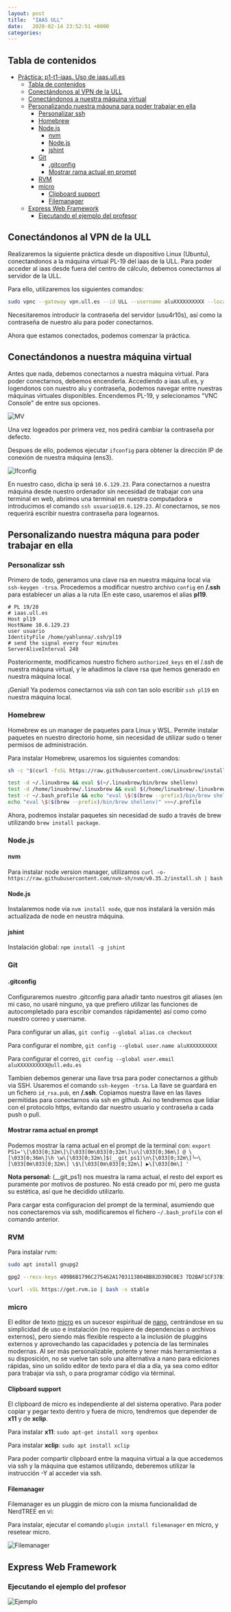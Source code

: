 ```yaml
---
layout: post
title:  "IAAS ULL"
date:   2020-02-14 23:52:51 +0000
categories: 
---
```


## Tabla de contenidos

- [Práctica: p1-t1-iaas. Uso de iaas.ull.es](#práctica-p1-t1-iaas-uso-de-iaasulles)
  - [Tabla de contenidos](#tabla-de-contenidos)
  - [Conectándonos al VPN de la ULL](#conectándonos-al-vpn-de-la-ull)
  - [Conectándonos a nuestra máquina virtual](#conectándonos-a-nuestra-máquina-virtual)
  - [Personalizando nuestra máquna para poder trabajar en ella](#personalizando-nuestra-máquna-para-poder-trabajar-en-ella)
    - [Personalizar ssh](#personalizar-ssh)
    - [Homebrew](#homebrew)
    - [Node.js](#nodejs)
      - [nvm](#nvm)
      - [Node.js](#nodejs-1)
      - [jshint](#jshint)
    - [Git](#git)
      - [.gitconfig](#gitconfig)
      - [Mostrar rama actual en prompt](#mostrar-rama-actual-en-prompt)
    - [RVM](#rvm)
    - [micro](#micro)
      - [Clipboard support](#clipboard-support)
      - [Filemanager](#filemanager)
  - [Express Web Framework](#express-web-framework)
    - [Ejecutando el ejemplo del profesor](#ejecutando-el-ejemplo-del-profesor)

## Conectándonos al VPN de la ULL

Realizaremos la siguiente práctica desde un dispositivo Linux (Ubuntu), conectandonos a la máquina virtual PL-19 del iaas de la ULL. Para poder acceder al iaas desde fuera del centro de cálculo, debemos conectarnos al servidor de la ULL.

Para ello, utilizaremos los siguientes comandos:

```bash
sudo vpnc --gateway vpn.ull.es --id ULL --username aluXXXXXXXXXX --local-port 0
```

Necesitaremos introducir la contraseña del servidor (usu4r10s), así como la contraseña de nuestro alu para poder conectarnos.

Ahora que estamos conectados, podemos comenzar la práctica.



## Conectándonos a nuestra máquina virtual

Antes que nada, debemos conectarnos a nuestra máquina virtual. Para poder conectarnos, debemos encenderla. Accediendo a iaas.ull.es, y logendonos con nuestro alu y contraseña, podemos navegar entre nuestras máquinas virtuales disponibles. Encendemos PL-19, y selecionamos "VNC Console" de entre sus opciones.

![MV](https://i.imgur.com/wqzqQOt.png)

Una vez logeados por primera vez, nos pedirá cambiar la contraseña por defecto.

Despues de ello, podemos ejecutar `ifconfig` para obtener la dirección IP de conexión de nuestra máquina (ens3).

![Ifconfig](https://i.imgur.com/ywvH0u8.png)

En nuestro caso, dicha ip será `10.6.129.23`. Para conectarnos a nuestra máquina desde nuestro ordenador sin necesidad de trabajar con una terminal en web, abrimos una terminal en nuestra computadora e introducimos el comando `ssh usuario@10.6.129.23`. Al conectarnos, se nos requerirá escribir nuestra contraseña para logearnos. 



## Personalizando nuestra máquna para poder trabajar en ella

### Personalizar ssh

Primero de todo, generamos una clave rsa en nuestra máquina local via `ssh-keygen -trsa`. Procedemos a modificar nuestro archivo `config` en **/.ssh** para establecer un alias a la ruta (En este caso, usaremos el alias **pl19**.

```
# PL 19/20
# iaas.ull.es
Host pl19
HostName 10.6.129.23
user usuario
IdentityFile /home/yahlunna/.ssh/pl19
# send the signal every four minutes
ServerAliveInterval 240
```

Posteriormente, modificamos nuestro fichero `authorized_keys`  en el /.ssh de nuestra máquna virtual, y le añadimos la clave rsa que hemos generado en nuestra máquina local.

¡Genial! Ya podemos conectarnos via ssh con tan solo escribir `ssh pl19` en nuestra máquina local.



### Homebrew

Homebrew es un manager de paquetes para Linux y WSL. Permite instalar paquetes en nuestro directorio home, sin necesidad de utilizar sudo o tener permisos de administración.

Para instalar Homebrew, usaremos los siguientes comandos:

```bash
sh -c "$(curl -fsSL https://raw.githubusercontent.com/Linuxbrew/install/master/install.sh)"

test -d ~/.linuxbrew && eval $(~/.linuxbrew/bin/brew shellenv)
test -d /home/linuxbrew/.linuxbrew && eval $(/home/linuxbrew/.linuxbrew/bin/brew shellenv)
test -r ~/.bash_profile && echo "eval \$($(brew --prefix)/bin/brew shellenv)" >>~/.bash_profile
echo "eval \$($(brew --prefix)/bin/brew shellenv)" >>~/.profile
```

Ahora, podremos instalar paquetes sin necesidad de sudo a través de brew utilizando `brew install package`.



### Node.js

#### nvm

Para instalar node version manager, utilizamos `curl -o- https://raw.githubusercontent.com/nvm-sh/nvm/v0.35.2/install.sh | bash`

#### Node.js

Instalaremos node via `nvm install node`, que nos instalará la versión más actualizada de node en neustra máquina.

#### jshint

Instalación global: `npm install -g jshint`



### Git

#### .gitconfig

Configuraremos nuestro .gitconfig para añadir tanto nuestros git aliases (en mi caso, no usaré ninguno, ya que prefiero utilizar las funciones de autocompletado para escribir comandos rápidamente) así como como nuestro correo y username.

Para configurar un alias, `git config --global alias.co checkout`

Para configurar el nombre, `git config --global user.name aluXXXXXXXXXX`

Para configurar el correo, `git config --global user.email aluXXXXXXXXXX@ull.edu.es`

 Tambien debemos generar una llave trsa para poder conectarnos a github via SSH. Usaremos el comando `ssh-keygen -trsa`. La llave se guardará en un fichero `id_rsa.pub`, en  **/.ssh**. Copiamos nuestra llave en las llaves permitidas para conectarnos via ssh en github. Así no tendremos que lidiar con el protocolo https, evitando dar nuestro usuario y contraseña a cada push o pull.

#### Mostrar rama actual en prompt

Podemos mostrar la rama actual en el prompt de la terminal con: `export PS1='\[\033[0;32m\]\[\033[0m\033[0;32m\]\u\[\033[0;36m\] @ \[\033[0;36m\]\h \w\[\033[0;32m\]$(__git_ps1)\n\[\033[0;32m\]└─\[\033[0m\033[0;32m\] \$\[\033[0m\033[0;32m\] ▶\[\033[0m\] '`

**Nota personal:** (__git_ps1) nos muestra la rama actual, el resto del export es puramente por motivos de postureo. No está creado por mí, pero me gusta su estética, así que he decidido utilizarlo.

Para cargar esta configuracion del prompt de la terminal, asumiendo que nos conectaremos via ssh, modificaremos el fichero `~/.bash_profile` con el comando anterior.


 ### RVM

Para instalar rvm:

```bash
sudo apt install gnupg2

gpg2 --recv-keys 409B6B1796C275462A1703113804BB82D39DC0E3 7D2BAF1CF37B13E2069D6956105BD0E739499BDB

\curl -sSL https://get.rvm.io | bash -s stable
```



### micro

El editor de texto [micro](https://micro-editor.github.io) es un sucesor espiritual de [nano](https://www.nano-editor.org), centrándose en su simplicidad de uso e instalación (no requiere de dependencias o archivos externos), pero siendo más flexible respecto a la inclusión de pluggins externos y aprovechando las capacidades y potencia de las terminales modernas. Al ser más personalizable, potente y tener más herramientas a su disposición, no se vuelve tan solo una alternativa a nano para ediciones rápidas, sino un solido editor de texto para el día a día, ya sea como editor para trabajar via ssh, o para programar código via términal.

#### Clipboard support

El clipboard de micro es independiente al del sistema operativo. Para poder copiar y pegar texto dentro y fuera de micro, tendremos que depender de **x11** y de **xclip**. 

Para instalar **x11**: `sudo apt-get install xorg openbox`

Para instalar **xclip**: `sudo apt install xclip`

Para poder compartir clipboard entre la maquina virtual a la que accedemos via ssh y la máquina que estamos utilizando, deberemos utilizar la instrucción -Y al acceder via ssh.

#### Filemanager

Filemanager es un pluggin de micro con la misma funcionalidad de NerdTREE en vi:

Para instalar, ejecutar el comando `plugin install filemanager` en micro, y resetear micro.

![Filemanager](https://i.imgur.com/OxZNW6N.png)



## Express Web Framework

### Ejecutando el ejemplo del profesor

![Ejemplo](https://i.imgur.com/IuHeBkG.png)

